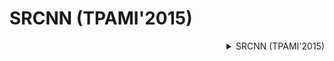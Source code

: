 # SRCNN (TPAMI'2015)

<!-- [ALGORITHM] -->
<details>
<summary align="right">SRCNN (TPAMI'2015)</summary>

```bibtex
@article{dong2015image,
  title={Image super-resolution using deep convolutional networks},
  author={Dong, Chao and Loy, Chen Change and He, Kaiming and Tang, Xiaoou},
  journal={IEEE transactions on pattern analysis and machine intelligence},
  volume={38},
  number={2},
  pages={295--307},
  year={2015},
  publisher={IEEE}
}
```

</details>
